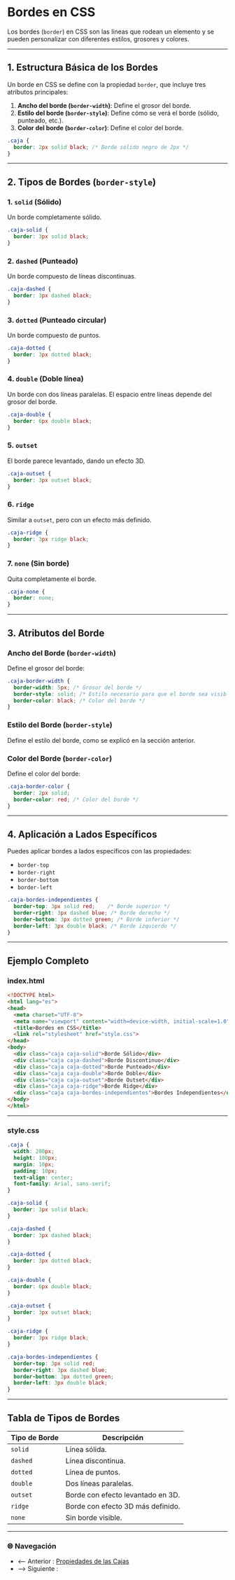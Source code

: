 # **Bordes en CSS**

Los bordes (`border`) en CSS son las líneas que rodean un elemento y se pueden personalizar con diferentes estilos, grosores y colores.

---

## **1. Estructura Básica de los Bordes**

Un borde en CSS se define con la propiedad `border`, que incluye tres atributos principales:

1. **Ancho del borde (`border-width`)**: Define el grosor del borde.
2. **Estilo del borde (`border-style`)**: Define cómo se verá el borde (sólido, punteado, etc.).
3. **Color del borde (`border-color`)**: Define el color del borde.

```css
.caja {
  border: 2px solid black; /* Borde sólido negro de 2px */
}
```

---

## **2. Tipos de Bordes (`border-style`)**

### **1. `solid` (Sólido)**

Un borde completamente sólido.

```css
.caja-solid {
  border: 3px solid black;
}
```

### **2. `dashed` (Punteado)**

Un borde compuesto de líneas discontinuas.

```css
.caja-dashed {
  border: 3px dashed black;
}
```

### **3. `dotted` (Punteado circular)**

Un borde compuesto de puntos.

```css
.caja-dotted {
  border: 3px dotted black;
}
```

### **4. `double` (Doble línea)**

Un borde con dos líneas paralelas. El espacio entre líneas depende del grosor del borde.

```css
.caja-double {
  border: 6px double black;
}
```

### **5. `outset`**

El borde parece levantado, dando un efecto 3D.

```css
.caja-outset {
  border: 3px outset black;
}
```

### **6. `ridge`**

Similar a `outset`, pero con un efecto más definido.

```css
.caja-ridge {
  border: 3px ridge black;
}
```

### **7. `none` (Sin borde)**

Quita completamente el borde.

```css
.caja-none {
  border: none;
}
```

---

## **3. Atributos del Borde**

### **Ancho del Borde (`border-width`)**

Define el grosor del borde:

```css
.caja-border-width {
  border-width: 5px; /* Grosor del borde */
  border-style: solid; /* Estilo necesario para que el borde sea visible */
  border-color: black; /* Color del borde */
}
```

### **Estilo del Borde (`border-style`)**

Define el estilo del borde, como se explicó en la sección anterior.

### **Color del Borde (`border-color`)**

Define el color del borde:

```css
.caja-border-color {
  border: 2px solid;
  border-color: red; /* Color del borde */
}
```

---

## **4. Aplicación a Lados Específicos**

Puedes aplicar bordes a lados específicos con las propiedades:

- `border-top`
- `border-right`
- `border-bottom`
- `border-left`

```css
.caja-bordes-independientes {
  border-top: 3px solid red;    /* Borde superior */
  border-right: 3px dashed blue; /* Borde derecho */
  border-bottom: 3px dotted green; /* Borde inferior */
  border-left: 3px double black; /* Borde izquierdo */
}
```

---

## **Ejemplo Completo**

### **index.html**
```html
<!DOCTYPE html>
<html lang="es">
<head>
  <meta charset="UTF-8">
  <meta name="viewport" content="width=device-width, initial-scale=1.0">
  <title>Bordes en CSS</title>
  <link rel="stylesheet" href="style.css">
</head>
<body>
  <div class="caja caja-solid">Borde Sólido</div>
  <div class="caja caja-dashed">Borde Discontinuo</div>
  <div class="caja caja-dotted">Borde Punteado</div>
  <div class="caja caja-double">Borde Doble</div>
  <div class="caja caja-outset">Borde Outset</div>
  <div class="caja caja-ridge">Borde Ridge</div>
  <div class="caja caja-bordes-independientes">Bordes Independientes</div>
</body>
</html>
```

---

### **style.css**
```css
.caja {
  width: 200px;
  height: 100px;
  margin: 10px;
  padding: 10px;
  text-align: center;
  font-family: Arial, sans-serif;
}

.caja-solid {
  border: 3px solid black;
}

.caja-dashed {
  border: 3px dashed black;
}

.caja-dotted {
  border: 3px dotted black;
}

.caja-double {
  border: 6px double black;
}

.caja-outset {
  border: 3px outset black;
}

.caja-ridge {
  border: 3px ridge black;
}

.caja-bordes-independientes {
  border-top: 3px solid red;
  border-right: 3px dashed blue;
  border-bottom: 3px dotted green;
  border-left: 3px double black;
}
``` 

---

## **Tabla de Tipos de Bordes**

| **Tipo de Borde**  | **Descripción**                                        |
|--------------------|-------------------------------------------------------|
| `solid`            | Línea sólida.                                         |
| `dashed`           | Línea discontinua.                                    |
| `dotted`           | Línea de puntos.                                      |
| `double`           | Dos líneas paralelas.                                 |
| `outset`           | Borde con efecto levantado en 3D.                     |
| `ridge`            | Borde con efecto 3D más definido.                     |
| `none`             | Sin borde visible.                                    |

---

### 🌐 Navegación

- <-- Anterior : [Propiedades de las Cajas](Propiedades%20de%20las%20cajas.md)
- --> Siguiente : [](.md)
